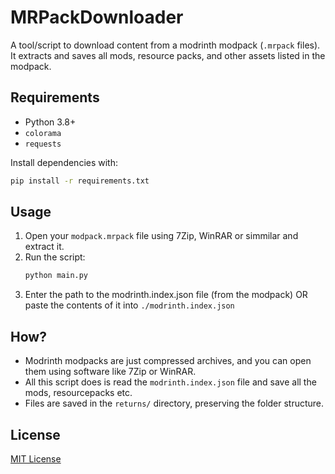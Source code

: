 # MRPackDownloader
A tool/script to download content from a modrinth modpack (`.mrpack` files). It extracts and saves all mods, resource packs, and other assets listed in the modpack.

## Requirements
- Python 3.8+
- `colorama`
- `requests`

Install dependencies with:
```sh
pip install -r requirements.txt
```

## Usage
1. Open your `modpack.mrpack` file using 7Zip, WinRAR or simmilar and extract it.
2. Run the script:
    ```sh
    python main.py
    ```
3. Enter the path to the modrinth.index.json file (from the modpack) OR paste the contents of it into `./modrinth.index.json`


## How?
- Modrinth modpacks are just compressed archives, and you can open them using software like 7Zip or WinRAR.
- All this script does is read the `modrinth.index.json` file and save all the mods, resourcepacks etc.
- Files are saved in the `returns/` directory, preserving the folder structure.

## License
[MIT License](./LICENSE)